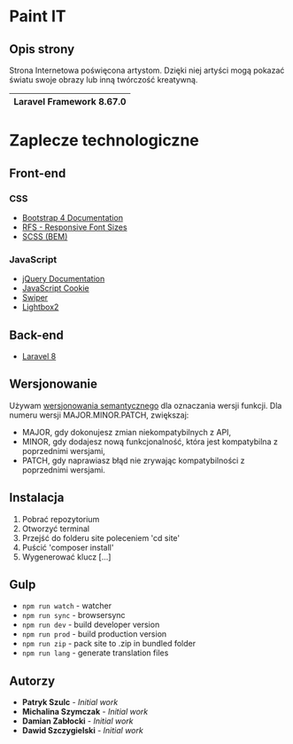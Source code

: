 # Paint IT

## Opis strony
Strona Internetowa poświęcona artystom. Dzięki niej artyści mogą pokazać światu swoje obrazy lub inną twórczość kreatywną.

| Laravel Framework 8.67.0 |
|-|

# Zaplecze technologiczne
## Front-end
### CSS
* [Bootstrap 4 Documentation](https://getbootstrap.com/docs/4.1/getting-started/introduction/)
* [RFS - Responsive Font Sizes](https://github.com/twbs/rfs)
* [SCSS (BEM)](http://getbem.com/)

### JavaScript
* [jQuery Documentation](https://api.jquery.com/)
* [JavaScript Cookie](https://github.com/js-cookie/js-cookie)
* [Swiper](https://swiperjs.com/)
* [Lightbox2](https://lokeshdhakar.com/projects/lightbox2/)

## Back-end
* [Laravel 8](https://laravel.com/)

## Wersjonowanie
Używam [wersjonowania semantycznego](https://semver.org/lang/pl/) dla oznaczania wersji funkcji.
Dla numeru wersji MAJOR.MINOR.PATCH, zwiększaj:
* MAJOR, gdy dokonujesz zmian niekompatybilnych z API,
* MINOR, gdy dodajesz nową funkcjonalność, która jest kompatybilna z poprzednimi wersjami,
* PATCH, gdy naprawiasz błąd nie zrywając kompatybilności z poprzednimi wersjami.

## Instalacja
1. Pobrać repozytorium
2. Otworzyć terminal
3. Przejść do folderu site poleceniem 'cd site'
4. Puścić 'composer install'
5. Wygenerować klucz [...]

## Gulp
- `npm run watch` - watcher
- `npm run sync` - browsersync
- `npm run dev` - build developer version
- `npm run prod` - build production version
- `npm run zip` - pack site to .zip in bundled folder
- `npm run lang` - generate translation files

## Autorzy
* **Patryk Szulc** - *Initial work*
* **Michalina Szymczak** - *Initial work*
* **Damian Zabłocki** - *Initial work*
* **Dawid Szczygielski** - *Initial work*
